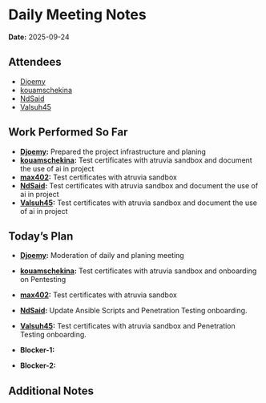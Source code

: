 # Daily Meeting Notes

**Date:** 2025-09-24

## Attendees
- [Djoemy](https://github.com/Djoemy)
- [kouamschekina](https://github.com/kouamschekina)
- [NdSaid](https://github.com/NdSaid)
- [Valsuh45](https://github.com/Valsuh45)

## Work Performed So Far
- **[Djoemy](https://github.com/Djoemy):** Prepared the project infrastructure and planing
- **[kouamschekina](https://github.com/kouamschekina):** Test certificates with atruvia sandbox and document the use of ai in project
- **[max402](https://github.com/max402):** Test certificates with atruvia sandbox
- **[NdSaid](https://github.com/NdSaid):** Test certificates with atruvia sandbox and document the use of ai in project
- **[Valsuh45](https://github.com/Valsuh45):** Test certificates with atruvia sandbox and document the use of ai in project 

## Today’s Plan
- **[Djoemy](https://github.com/Djoemy):** Moderation of daily and planing meeting
- **[kouamschekina](https://github.com/kouamschekina):** Test certificates with atruvia sandbox and onboarding on Pentesting
- **[max402](https://github.com/max402):** Test certificates with atruvia sandbox
- **[NdSaid](https://github.com/NdSaid):** Update Ansible Scripts and Penetration Testing onboarding.
- **[Valsuh45](https://github.com/Valsuh45):** Test certificates with atruvia sandbox and Penetration Testing onboarding.

- **Blocker-1:** 

- **Blocker-2:** 

## Additional Notes
